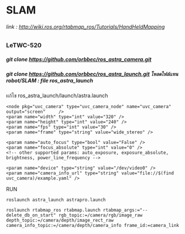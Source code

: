 # SLAM
###### link : http://wiki.ros.org/rtabmap_ros/Tutorials/HandHeldMapping
### LeTWC-520
##### git clone https://github.com/orbbec/ros_astra_camera.git
##### git clone https://github.com/orbbec/ros_astra_launch.git โหลดไฟล์เเทน robot/SLAM : file ros_astra_launch
เเก้ไข ros_astra_launch/launch/astra.launch
```
<node pkg="uvc_camera" type="uvc_camera_node" name="uvc_camera" output="screen" 	/>
<param name="width" type="int" value="320" />
<param name="height" type="int" value="240" />
<param name="fps" type="int" value="30" />
<param name="frame" type="string" value="wide_stereo" />

<param name="auto_focus" type="bool" value="False" />
<param name="focus_absolute" type="int" value="0" />
<!-- other supported params: auto_exposure, exposure_absolute, brightness, power_line_frequency -->

<param name="device" type="string" value="/dev/video0" /> 
<param name="camera_info_url" type="string" value="file://$(find uvc_camera)/example.yaml" />

```
RUN
```
roslaunch astra_launch astrapro.launch
```
```
roslaunch rtabmap_ros rtabmap.launch rtabmap_args:="--delete_db_on_start" rgb_topic:=/camera/rgb/image_raw depth_topic:=/camera/depth/image_rect_raw camera_info_topic:=/camera/depth/camera_info frame_id:=camera_link
```
